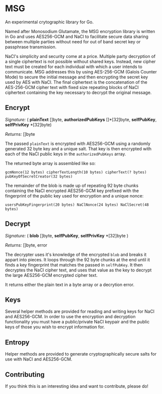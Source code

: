 # MSG
An experimental crytographic library for Go.

Named after Monosodium Glutamate, the MSG encryption library is written in Go and uses AES256-GCM and NaCl to 
facilitate secure data sharing between multiple parties without need for out of band secret key or passphrase transmission.

NaCl's simplicity and security come at a price. Multiple party decryption of a single ciphertext is not possible without shared keys. 
Instead, new cipher text must be created for each individual with which a user intends to communicate.
MSG addresses this by using AES-256-GCM (Galois Counter Mode) to secure the initial message and then encrypting the secret key used by AES with NaCl. 
The final ciphertext is the concatenation of the AES-256-GCM cipher text with fixed size repeating blocks of NaCl ciphertext containing the key necessary to decrypt the original message.

## Encrypt 
*Signature:* ( **plainText** []byte, **authorizedPubKeys** []\*[32]byte, **selfPubKey**, **selfPrivKey** \*[32]byte)

*Returns:* []byte

The passed `plainText` is encrypted with AES256-GCM using a randomly generated 32 byte key and a unique salt.
That key is then encrypted with each of the NaCl public keys in the `authorizedPubKeys` array.

The returned byte array is assembled like so:

```
gcmNonce(12 bytes) cipherTextLength(10 bytes) cipherText(? bytes) pubKeyOfSecretCreator(32 bytes)
```

The remainder of the blob is made up of repeating 92 byte chunks containing the NaCl encrypted 
AES256-GCM key prefixed with the fingerprint of the public key used for encryption and a unique nonce:

```
usersPubKeyFingerprint(20 bytes) NaClNonce(24 bytes) NaClSecret(48 bytes)
```

## Decrypt
*Signature:* ( **blob** []byte, **selfPubKey**, **selfPrivKey** \*[32]byte ) 

*Returns:* []byte, error

The decrypter uses it's knowledge of the encrypted `blob` and breaks it appart into pieces. It loops
through the 92 byte chunks at the end until it finds a key fingerprint that matches the passed in
`selfPubKey`. It then decryptes the NaCl cipher text, and uses that value as the key to decrypt the
large AES256-GCM encrypted cipher text. 

It returns either the plain text in a byte array or a decrytion error.

## Keys
Several helper methods are provided for reading and writing keys for NaCl and AES256-GCM. In order
to use the encryption and decryption functionality you must have a public/private NaCl keypair and 
the public keys of those you wish to encrypt information for.

## Entropy
Helper methods are provided to generate cryptographically secure salts for use with NaCl and AES256-GCM.

## Contributing
If you think this is an interesting idea and want to contribute, please do!